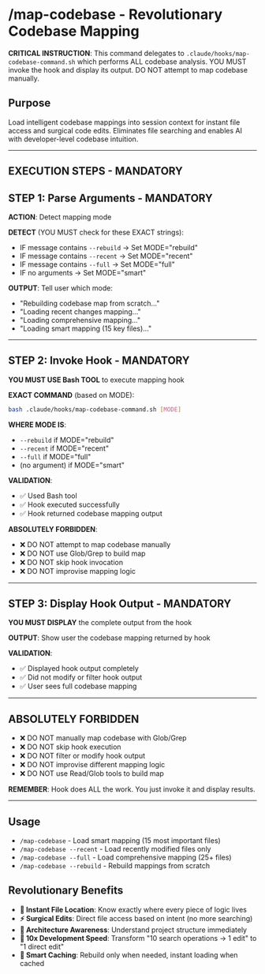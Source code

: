 # /map-codebase - Revolutionary Codebase Mapping

**CRITICAL INSTRUCTION**: This command delegates to `.claude/hooks/map-codebase-command.sh` which performs ALL codebase analysis. YOU MUST invoke the hook and display its output. DO NOT attempt to map codebase manually.

## Purpose
Load intelligent codebase mappings into session context for instant file access and surgical code edits. Eliminates file searching and enables AI with developer-level codebase intuition.

---

## EXECUTION STEPS - MANDATORY

## STEP 1: Parse Arguments - MANDATORY

**ACTION**: Detect mapping mode

**DETECT** (YOU MUST check for these EXACT strings):
- IF message contains `--rebuild` → Set MODE="rebuild"
- IF message contains `--recent` → Set MODE="recent"
- IF message contains `--full` → Set MODE="full"
- IF no arguments → Set MODE="smart"

**OUTPUT**: Tell user which mode:
- "Rebuilding codebase map from scratch..."
- "Loading recent changes mapping..."
- "Loading comprehensive mapping..."
- "Loading smart mapping (15 key files)..."

---

## STEP 2: Invoke Hook - MANDATORY

**YOU MUST USE Bash TOOL** to execute mapping hook

**EXACT COMMAND** (based on MODE):
```bash
bash .claude/hooks/map-codebase-command.sh [MODE]
```

**WHERE MODE IS**:
- `--rebuild` if MODE="rebuild"
- `--recent` if MODE="recent"
- `--full` if MODE="full"
- (no argument) if MODE="smart"

**VALIDATION**:
- ✅ Used Bash tool
- ✅ Hook executed successfully
- ✅ Hook returned codebase mapping output

**ABSOLUTELY FORBIDDEN**:
- ❌ DO NOT attempt to map codebase manually
- ❌ DO NOT use Glob/Grep to build map
- ❌ DO NOT skip hook invocation
- ❌ DO NOT improvise mapping logic

---

## STEP 3: Display Hook Output - MANDATORY

**YOU MUST DISPLAY** the complete output from the hook

**OUTPUT**: Show user the codebase mapping returned by hook

**VALIDATION**:
- ✅ Displayed hook output completely
- ✅ Did not modify or filter hook output
- ✅ User sees full codebase mapping

---

## ABSOLUTELY FORBIDDEN

- ❌ DO NOT manually map codebase with Glob/Grep
- ❌ DO NOT skip hook execution
- ❌ DO NOT filter or modify hook output
- ❌ DO NOT improvise different mapping logic
- ❌ DO NOT use Read/Glob tools to build map

**REMEMBER**: Hook does ALL the work. You just invoke it and display results.

---

## Usage
- `/map-codebase` - Load smart mapping (15 most important files)
- `/map-codebase --recent` - Load recently modified files only
- `/map-codebase --full` - Load comprehensive mapping (25+ files)
- `/map-codebase --rebuild` - Rebuild mappings from scratch

## Revolutionary Benefits
- **🎯 Instant File Location**: Know exactly where every piece of logic lives
- **⚡ Surgical Edits**: Direct file access based on intent (no more searching)
- **🧠 Architecture Awareness**: Understand project structure immediately
- **🚀 10x Development Speed**: Transform "10 search operations → 1 edit" to "1 direct edit"
- **🔄 Smart Caching**: Rebuild only when needed, instant loading when cached
